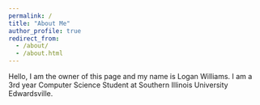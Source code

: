 ```yaml
---
permalink: /
title: "About Me"
author_profile: true
redirect_from: 
  - /about/
  - /about.html
---
```


Hello, I am the owner of this page and my name is Logan Williams. I am a 3rd year Computer Science Student at Southern Illinois University Edwardsville.
